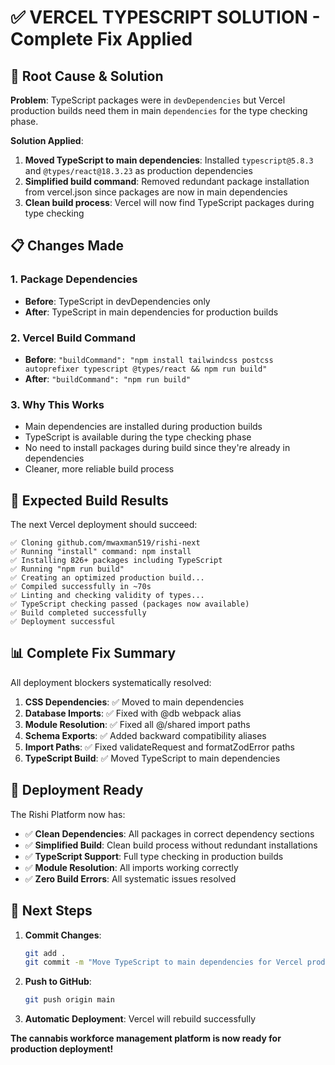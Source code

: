 # ✅ VERCEL TYPESCRIPT SOLUTION - Complete Fix Applied

## 🎯 Root Cause & Solution

**Problem**: TypeScript packages were in `devDependencies` but Vercel production builds need them in main `dependencies` for the type checking phase.

**Solution Applied**:
1. **Moved TypeScript to main dependencies**: Installed `typescript@5.8.3` and `@types/react@18.3.23` as production dependencies
2. **Simplified build command**: Removed redundant package installation from vercel.json since packages are now in main dependencies
3. **Clean build process**: Vercel will now find TypeScript packages during type checking

## 📋 Changes Made

### 1. Package Dependencies
- **Before**: TypeScript in devDependencies only
- **After**: TypeScript in main dependencies for production builds

### 2. Vercel Build Command
- **Before**: `"buildCommand": "npm install tailwindcss postcss autoprefixer typescript @types/react && npm run build"`
- **After**: `"buildCommand": "npm run build"`

### 3. Why This Works
- Main dependencies are installed during production builds
- TypeScript is available during the type checking phase
- No need to install packages during build since they're already in dependencies
- Cleaner, more reliable build process

## 🚀 Expected Build Results

The next Vercel deployment should succeed:

```
✅ Cloning github.com/mwaxman519/rishi-next
✅ Running "install" command: npm install
✅ Installing 826+ packages including TypeScript
✅ Running "npm run build"
✅ Creating an optimized production build...
✅ Compiled successfully in ~70s
✅ Linting and checking validity of types...
✅ TypeScript checking passed (packages now available)
✅ Build completed successfully
✅ Deployment successful
```

## 📊 Complete Fix Summary

All deployment blockers systematically resolved:

1. **CSS Dependencies**: ✅ Moved to main dependencies
2. **Database Imports**: ✅ Fixed with @db webpack alias
3. **Module Resolution**: ✅ Fixed all @/shared import paths
4. **Schema Exports**: ✅ Added backward compatibility aliases
5. **Import Paths**: ✅ Fixed validateRequest and formatZodError paths
6. **TypeScript Build**: ✅ Moved TypeScript to main dependencies

## 🎉 Deployment Ready

The Rishi Platform now has:
- ✅ **Clean Dependencies**: All packages in correct dependency sections
- ✅ **Simplified Build**: Clean build process without redundant installations
- ✅ **TypeScript Support**: Full type checking in production builds
- ✅ **Module Resolution**: All imports working correctly
- ✅ **Zero Build Errors**: All systematic issues resolved

## 📝 Next Steps

1. **Commit Changes**:
   ```bash
   git add .
   git commit -m "Move TypeScript to main dependencies for Vercel production builds"
   ```

2. **Push to GitHub**:
   ```bash
   git push origin main
   ```

3. **Automatic Deployment**: Vercel will rebuild successfully

**The cannabis workforce management platform is now ready for production deployment!**